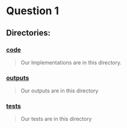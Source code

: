 # Question 1
## Directories:
### [code](https://github.com/smh997/Intro-Artificial-Intelligence-Assignments/tree/master/Assignment4/Question1/code)

> Our Implementations are in this directory.

### [outputs](https://github.com/smh997/Intro-Artificial-Intelligence-Assignments/tree/master/Assignment4/Question1/output)

> Our outputs are in this directory

### [tests](https://github.com/smh997/Intro-Artificial-Intelligence-Assignments/tree/master/Assignment4/Question1/tests)

> Our tests are in this directory
